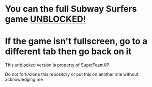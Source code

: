 # You can the full Subway Surfers game [UNBLOCKED!](https://superteamxp.github.io/Subway-Surfers/)
# If the game isn't fullscreen, go to a different tab then go back on it

This unblocked version is property of SuperTeamXP

Do not fork/clone this repository or put this on another site without acknowledging me

